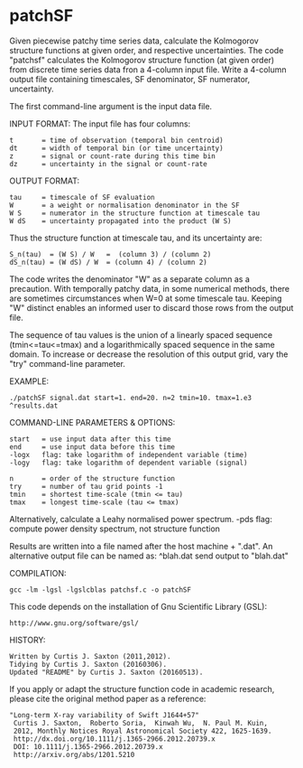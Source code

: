 # patchSF
Given piecewise patchy time series data, calculate the Kolmogorov structure functions at given order, and respective uncertainties.  The code "patchsf" calculates the Kolmogorov structure function (at given order) from discrete time series data fron a 4-column input file.  Write a 4-column output file containing timescales, SF denominator, SF numerator, uncertainty.

The first command-line argument is the input data file.

INPUT FORMAT:
The input file has four columns:

    t       = time of observation (temporal bin centroid)
    dt      = width of temporal bin (or time uncertainty)
    z       = signal or count-rate during this time bin
    dz      = uncertainty in the signal or count-rate
    
OUTPUT FORMAT:

    tau     = timescale of SF evaluation
    W       = a weight or normalisation denominator in the SF
    W S     = numerator in the structure function at timescale tau
    W dS    = uncertainty propagated into the product (W S)
    
Thus the structure function at timescale tau, and its uncertainty are:

    S_n(tau)  = (W S) / W   =  (column 3) / (column 2)
    dS_n(tau) = (W dS) / W  = (column 4) / (column 2)

The code writes the denominator "W" as a separate column as a precaution.  With temporally patchy data, in some numerical methods, there are sometimes circumstances when W=0 at some timescale tau.  Keeping "W" distinct enables an informed user to discard those rows from the output file.

The sequence of tau values is the union of a linearly spaced sequence (tmin<=tau<=tmax) and a logarithmically spaced sequence in the same domain.  To increase or decrease the resolution of this output grid, vary the "try" command-line parameter.


EXAMPLE:

    ./patchSF signal.dat start=1. end=20. n=2 tmin=10. tmax=1.e3 ^results.dat
 
 COMMAND-LINE PARAMETERS & OPTIONS:
 
    start   = use input data after this time
    end     = use input data before this time
    -logx   flag: take logarithm of independent variable (time)
    -logy   flag: take logarithm of dependent variable (signal)
    
    n       = order of the structure function
    try     = number of tau grid points -1
    tmin    = shortest time-scale (tmin <= tau)
    tmax    = longest time-scale (tau <= tmax)
    
Alternatively, calculate a Leahy normalised power spectrum.
    -pds    flag: compute power density spectrum, not structure function
 
 Results are written into a file named after the host machine + ".dat".
 An alternative output file can be named as:
    ^blah.dat       send output to "blah.dat" 
 
COMPILATION:

    gcc -lm -lgsl -lgslcblas patchsf.c -o patchSF

This code depends on the installation of Gnu Scientific Library (GSL):

    http://www.gnu.org/software/gsl/

HISTORY:

    Written by Curtis J. Saxton (2011,2012).
    Tidying by Curtis J. Saxton (20160306).
    Updated "README" by Curtis J. Saxton (20160513).

If you apply or adapt the structure function code in academic research, please cite the original method paper as a reference:

    "Long-term X-ray variability of Swift J1644+57"
     Curtis J. Saxton,  Roberto Soria,  Kinwah Wu,  N. Paul M. Kuin,
     2012, Monthly Notices Royal Astronomical Society 422, 1625-1639.
     http://dx.doi.org/10.1111/j.1365-2966.2012.20739.x
     DOI: 10.1111/j.1365-2966.2012.20739.x
     http://arxiv.org/abs/1201.5210
     
